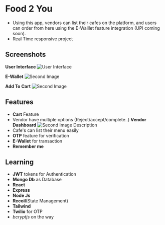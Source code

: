
# Food 2 You

- Using this app, vendors can list their cafes on the platform, and users can order from here using the E-Walllet feature integration (UPI coming soon).
- Real Time responsive project




## Screenshots

**User Interface**
![User Interface](https://github.com/sanjeevs9/Food/assets/88326960/069a53e8-d9d5-4c71-8fc6-718507958b06)

**E-Wallet**
![Second Image](https://github.com/sanjeevs9/Food/assets/88326960/4ec3d827-00fe-4f9a-b53a-32708403a950)

**Add To Cart**
![Second Image](https://github.com/sanjeevs9/Food/assets/88326960/e0832ec2-c243-4aed-bdbd-b9ac7daee9b9)




## Features

- **Cart** Feature
- Vendor have multiple options (Reject/accept/complete..)
**Vendor Dashboard**
![Second Image Description](https://github.com/sanjeevs9/Food/assets/88326960/d823b6f4-0247-4f94-b9da-9f8bb2f9efdd)
- Cafe's can list their menu easily
- **OTP** feature for verification
- **E-Wallet** for transaction
- **Remember me**


## Learning
- **JWT** tokens for Authentication
- **Mongo Db** as Database
- **React**
- **Express**
- **Node Js**
- **Recoil**(State Management)
- **Tailwind**
- **Twilio** for OTP
- *bcryptjs* on the way